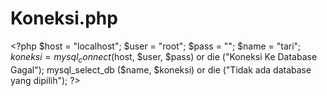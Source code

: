 # Koneksi.php
&lt;?php $host = "localhost"; $user = "root"; $pass = ""; $name = "tari"; $koneksi = mysql_connect ($host, $user, $pass) or die ("Koneksi Ke Database Gagal"); mysql_select_db ($name, $koneksi) or die ("Tidak ada database yang dipilih"); ?>
